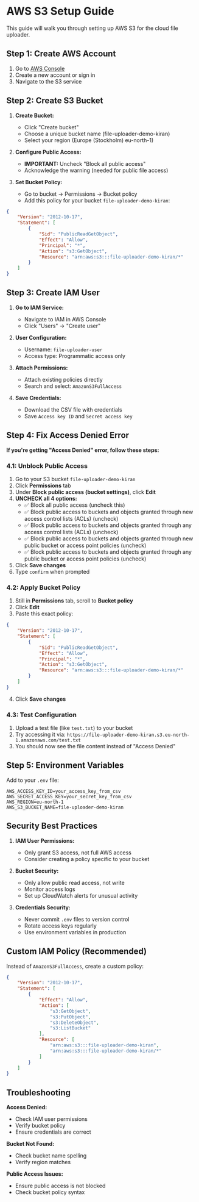 # AWS S3 Setup Guide

This guide will walk you through setting up AWS S3 for the cloud file uploader.

## Step 1: Create AWS Account

1. Go to [AWS Console](https://aws.amazon.com/)
2. Create a new account or sign in
3. Navigate to the S3 service

## Step 2: Create S3 Bucket

1. **Create Bucket:**
   - Click "Create bucket"
   - Choose a unique bucket name (file-uploader-demo-kiran)
   - Select your region (Europe (Stockholm) eu-north-1)

2. **Configure Public Access:**
   - **IMPORTANT:** Uncheck "Block all public access"
   - Acknowledge the warning (needed for public file access)

3. **Set Bucket Policy:**
   - Go to bucket → Permissions → Bucket policy
   - Add this policy for your bucket `file-uploader-demo-kiran`:

```json
{
    "Version": "2012-10-17",
    "Statement": [
        {
            "Sid": "PublicReadGetObject",
            "Effect": "Allow",
            "Principal": "*",
            "Action": "s3:GetObject",
            "Resource": "arn:aws:s3:::file-uploader-demo-kiran/*"
        }
    ]
}
```

## Step 3: Create IAM User

1. **Go to IAM Service:**
   - Navigate to IAM in AWS Console
   - Click "Users" → "Create user"

2. **User Configuration:**
   - Username: `file-uploader-user`
   - Access type: Programmatic access only

3. **Attach Permissions:**
   - Attach existing policies directly
   - Search and select: `AmazonS3FullAccess`

4. **Save Credentials:**
   - Download the CSV file with credentials
   - Save `Access key ID` and `Secret access key`

## Step 4: Fix Access Denied Error

**If you're getting "Access Denied" error, follow these steps:**

### 4.1: Unblock Public Access
1. Go to your S3 bucket `file-uploader-demo-kiran`
2. Click **Permissions** tab
3. Under **Block public access (bucket settings)**, click **Edit**
4. **UNCHECK all 4 options:**
   - ✅ Block all public access (uncheck this)
   - ✅ Block public access to buckets and objects granted through new access control lists (ACLs) (uncheck)
   - ✅ Block public access to buckets and objects granted through any access control lists (ACLs) (uncheck)
   - ✅ Block public access to buckets and objects granted through new public bucket or access point policies (uncheck)
   - ✅ Block public access to buckets and objects granted through any public bucket or access point policies (uncheck)
5. Click **Save changes**
6. Type `confirm` when prompted

### 4.2: Apply Bucket Policy
1. Still in **Permissions** tab, scroll to **Bucket policy**
2. Click **Edit**
3. Paste this exact policy:
```json
{
    "Version": "2012-10-17",
    "Statement": [
        {
            "Sid": "PublicReadGetObject",
            "Effect": "Allow",
            "Principal": "*",
            "Action": "s3:GetObject",
            "Resource": "arn:aws:s3:::file-uploader-demo-kiran/*"
        }
    ]
}
```
4. Click **Save changes**

### 4.3: Test Configuration
1. Upload a test file (like `test.txt`) to your bucket
2. Try accessing it via: `https://file-uploader-demo-kiran.s3.eu-north-1.amazonaws.com/test.txt`
3. You should now see the file content instead of "Access Denied"

## Step 5: Environment Variables

Add to your `.env` file:
```env
AWS_ACCESS_KEY_ID=your_access_key_from_csv
AWS_SECRET_ACCESS_KEY=your_secret_key_from_csv  
AWS_REGION=eu-north-1
AWS_S3_BUCKET_NAME=file-uploader-demo-kiran
```

## Security Best Practices

1. **IAM User Permissions:**
   - Only grant S3 access, not full AWS access
   - Consider creating a policy specific to your bucket

2. **Bucket Security:**
   - Only allow public read access, not write
   - Monitor access logs
   - Set up CloudWatch alerts for unusual activity

3. **Credentials Security:**
   - Never commit `.env` files to version control
   - Rotate access keys regularly
   - Use environment variables in production

## Custom IAM Policy (Recommended)

Instead of `AmazonS3FullAccess`, create a custom policy:

```json
{
    "Version": "2012-10-17",
    "Statement": [
        {
            "Effect": "Allow",
            "Action": [
                "s3:GetObject",
                "s3:PutObject",
                "s3:DeleteObject",
                "s3:ListBucket"
            ],
            "Resource": [
                "arn:aws:s3:::file-uploader-demo-kiran",
                "arn:aws:s3:::file-uploader-demo-kiran/*"
            ]
        }
    ]
}
```

## Troubleshooting

**Access Denied:**
- Check IAM user permissions
- Verify bucket policy
- Ensure credentials are correct

**Bucket Not Found:**
- Check bucket name spelling
- Verify region matches

**Public Access Issues:**
- Ensure public access is not blocked
- Check bucket policy syntax